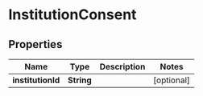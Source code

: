 
# InstitutionConsent

## Properties
Name | Type | Description | Notes
------------ | ------------- | ------------- | -------------
**institutionId** | **String** |  |  [optional]



